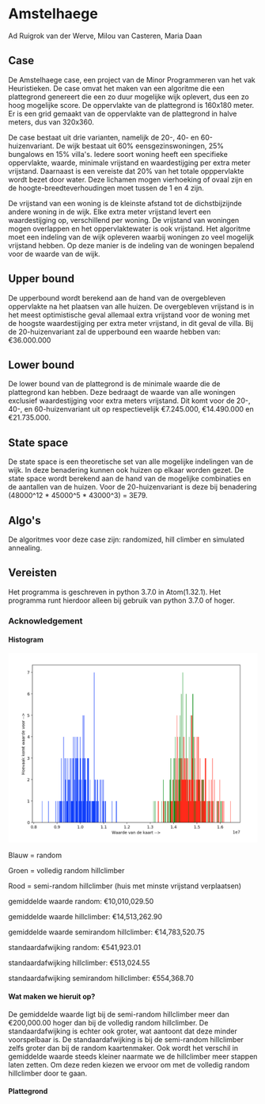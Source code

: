 # Amstelhaege

Ad Ruigrok van der Werve,
Milou van Casteren,
Maria Daan

## Case

De Amstelhaege case, een project van de Minor Programmeren van het vak Heuristieken. De case omvat het maken van een algoritme die een plattegrond genereert die een zo duur mogelijke wijk oplevert, dus een zo hoog mogelijke score. De oppervlakte van de plattegrond is 160x180 meter. Er is een grid gemaakt van de oppervlakte van de plattegrond in halve meters, dus van 320x360.

De case bestaat uit drie varianten, namelijk de 20-, 40- en 60-huizenvariant. De wijk bestaat uit 60% eensgezinswoningen, 25% bungalows en 15% villa's. Iedere soort woning heeft een specifieke oppervlakte, waarde, minimale vrijstand en waardestijging per extra meter vrijstand. Daarnaast is een vereiste dat 20% van het totale opppervlakte wordt bezet door water. Deze lichamen mogen vierhoeking of ovaal zijn en de hoogte-breedteverhoudingen moet tussen de 1 en 4 zijn.

De vrijstand van een woning is de kleinste afstand tot de dichstbijzijnde andere woning in de wijk. Elke extra meter vrijstand levert een waardestijging op, verschillend per woning. De vrijstand van woningen mogen overlappen en het oppervlaktewater is ook vrijstand. Het algoritme moet een indeling van de wijk opleveren waarbij woningen zo veel mogelijk vrijstand hebben. Op deze manier is de indeling van de woningen bepalend voor de waarde van de wijk.


## Upper bound

De upperbound wordt berekend aan de hand van de overgebleven oppervlakte na het plaatsen van alle huizen. De overgebleven vrijstand is in het meest optimistische geval allemaal extra vrijstand voor de woning met de hoogste waardestijging per extra meter vrijstand, in dit geval de villa. Bij de 20-huizenvariant zal de upperbound een waarde hebben van: €36.000.000


## Lower bound

De lower bound van de plattegrond is de minimale waarde die de plattegrond kan hebben. Deze bedraagt de waarde van alle woningen exclusief waardestijging voor extra meters vrijstand. Dit komt voor de 20-, 40-, en 60-huizenvariant uit op respectievelijk €7.245.000, €14.490.000 en €21.735.000.

## State space

De state space is een theoretische set van alle mogelijke indelingen van de wijk. In deze benadering kunnen ook huizen op elkaar worden gezet. De state space wordt berekend aan de hand van de mogelijke combinaties en de aantallen van de huizen. Voor de 20-huizenvariant is deze bij benadering (48000^12 * 45000^5 * 43000^3) = 3E79.


## Algo's

De algoritmes voor deze case zijn: randomized, hill climber en simulated annealing.

## Vereisten

Het programma is geschreven in python 3.7.0 in Atom(1.32.1). Het programma runt hierdoor alleen bij gebruik van python 3.7.0 of hoger.

### Acknowledgement

#### Histogram


![blah](https://github.com/mariadaan/Wilco/blob/master/figuren/20%2C%20200%2C%201000.png)

Blauw = random

Groen = volledig random hillclimber

Rood = semi-random hillclimber (huis met minste vrijstand verplaatsen)


gemiddelde waarde random:                  			€10,010,029.50

gemiddelde waarde hillclimber:             			€14,513,262.90

gemiddelde waarde semirandom hillclimber:  	    €14,783,520.75


standaardafwijking random:                			€541,923.01

standaardafwijking hillclimber:            			€513,024.55

standaardafwijking semirandom hillclimber: 		  €554,368.70

#### Wat maken we hieruit op?

De gemiddelde waarde ligt bij de semi-random hillclimber meer dan €200,000.00 hoger dan bij de volledig random hillclimber. De standaardafwijking is echter ook groter, wat aantoont dat deze minder voorspelbaar is. De standaardafwijking is bij de semi-random hillclimber zelfs groter dan bij de random kaartenmaker. Ook wordt het verschil in gemiddelde waarde steeds kleiner naarmate we de hillclimber meer stappen laten zetten. Om deze reden kiezen we ervoor om met de volledig random hillclimber door te gaan.  




#### Plattegrond
